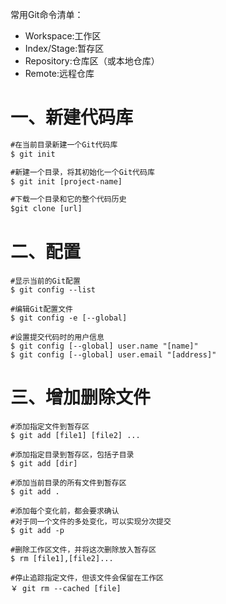 常用Git命令清单：

- Workspace:工作区
- Index/Stage:暂存区
- Repository:仓库区（或本地仓库）
- Remote:远程仓库

# 一、新建代码库

  

```reStructuredText
#在当前目录新建一个Git代码库
$ git init

#新建一个目录，将其初始化一个Git代码库
$ git init [project-name]

#下载一个目录和它的整个代码历史
$git clone [url]
```

# 二、配置

```text
#显示当前的Git配置
$ git config --list

#编辑Git配置文件
$ git config -e [--global]

#设置提交代码时的用户信息
$ git config [--global] user.name "[name]"
$ git config [--global] user.email "[address]"
```

# 三、增加删除文件

```text
#添加指定文件到暂存区
$ git add [file1] [file2] ...

#添加指定目录到暂存区，包括子目录
$ git add [dir]

#添加当前目录的所有文件到暂存区
$ git add .

#添加每个变化前，都会要求确认
#对于同一个文件的多处变化，可以实现分次提交
$ git add -p

#删除工作区文件，并将这次删除放入暂存区
$ rm [file1],[file2]...

#停止追踪指定文件，但该文件会保留在工作区
￥ git rm --cached [file]
```
























































